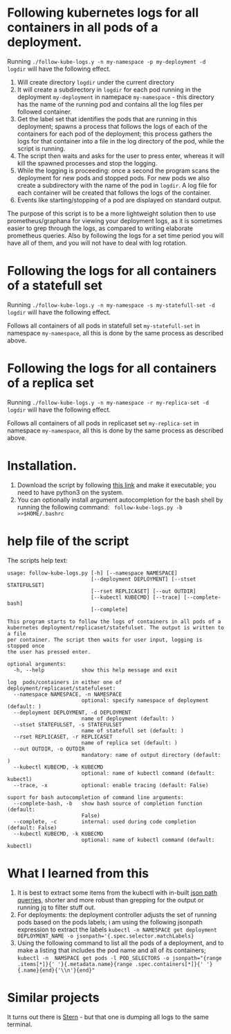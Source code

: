
# Following kubernetes logs for all containers in all pods of a deployment.

Running ```./follow-kube-logs.y -n my-namespace -p my-deployment -d logdir``` will have the following effect.

1. Will create directory ```logdir``` under the current directory 
2. It will create a subdirectory in ```logdir``` for each pod running in the deployment ```my-deployment``` in namepace ```my-namespace``` - this directory has the name of the running pod and contains all the log files per followed container.
3. Get the label set that identifies the pods that are running in this deployment; spawns a process that follows the logs of each of the containers for each pod of the deployment; this process gathers the logs for that container into a file in the log directory of the pod, while the script is running. 
4. The script then waits and asks for the user to press enter, whereas it will kill the spawned processes and stop the logging.
5. While the logging is proceeding: once a second the program scans the deployment for new pods and stopped pods. For new pods we also create a subdirectory with the name of the pod in ```logdir```. A log file for each container will be created that follows the logs of the container.
6. Events like starting/stopping of a pod are displayed on standard output.

The purpose of this script is to be a more lightweight solution then to use prometheus/graphana for viewing your deployment logs, as it is sometimes easier to grep through the logs, as compared to writing elaborate prometheus queries. Also by following the logs for a set time period you will have all of them, and you will not have to deal with log rotation.

# Following the logs for all containers of a statefull set

Running ```./follow-kube-logs.y -n my-namespace -s my-statefull-set -d logdir``` will have the following effect.

Follows all containers of all pods in statefull set ```my-statefull-set``` in namespace ```my-namespace```, all this is done by the same process as described above.

# Following the logs for all containers of a replica set

Running ```./follow-kube-logs.y -n my-namespace -r my-replica-set -d logdir``` will have the following effect.

Follows all containers of all pods in replicaset set ```my-replica-set``` in namespace ```my-namespace```, all this is done by the same process as described above.


# Installation.

1. Download the script by following [this link](https://raw.githubusercontent.com/MoserMichael/follow-kube-logs/master/follow-kube-logs.py) and make it executable; you need to have python3 on the system.
2. You can optionally install argument autocompletion for the bash shell by running the following command: ```  follow-kube-logs.py -b >>$HOME/.bashrc ```

# help file of the script

The scripts help text:
```
usage: follow-kube-logs.py [-h] [--namespace NAMESPACE]
                           [--deployment DEPLOYMENT] [--stset STATEFULSET]
                           [--rset REPLICASET] [--out OUTDIR]
                           [--kubectl KUBECMD] [--trace] [--complete-bash]
                           [--complete]

This program starts to follow the logs of containers in all pods of a
kubernetes deployment/replicaset/statefulset. The output is written to a file
per container. The script then waits for user input, logging is stopped once
the user has pressed enter.

optional arguments:
  -h, --help            show this help message and exit

log  pods/containers in either one of deployment/replicaset/statefuleset:
  --namespace NAMESPACE, -n NAMESPACE
                        optional: specify namespace of deployment (default: )
  --deployment DEPLOYMENT, -d DEPLOYMENT
                        name of deployment (default: )
  --stset STATEFULSET, -s STATEFULSET
                        name of statefull set (default: )
  --rset REPLICASET, -r REPLICASET
                        name of replica set (default: )
  --out OUTDIR, -o OUTDIR
                        mandatory: name of output directory (default: )
  --kubectl KUBECMD, -k KUBECMD
                        optional: name of kubectl command (default: kubectl)
  --trace, -x           optional: enable tracing (default: False)

suport for bash autocompletion of command line arguments:
  --complete-bash, -b   show bash source of completion function (default:
                        False)
  --complete, -c        internal: used during code completion (default: False)
  --kubectl KUBECMD, -k KUBECMD
                        optional: name of kubectl command (default: kubectl)
```


# What I learned from this

1. It is best to extract some items from the kubectl with  in-built [json path querries](https://kubernetes.io/docs/reference/kubectl/jsonpath/), shorter and more robust than grepping for the output or running jq to filter stuff out.
2. For deployments: the deployment controller adjusts the set of running pods based on the pods labels; i am using the following jsonpath expression to extract the labels ``` kubectl -n NAMESPACE get deployment DEPLOYMENT_NAME -o jsonpath='{.spec.selector.matchLabels} ```
3. Using the following command to list all the pods of a deployment, and to make a listing that includes the pod name and all of its containers; 
``` kubectl -n  NAMSPACE get pods -l POD_SELECTORS -o jsonpath="{range .items[*]}{' '}{.metadata.name}{range .spec.containers[*]}{' '}{.name}{end}{'\\n'}{end}" ```

# Similar projects

It turns out there is [Stern](https://github.com/wercker/stern) - but that one is dumping all logs to the same terminal.
